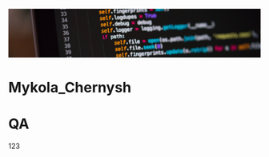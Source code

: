 [![Header](https://github.com/qaMykolaChernysh/Mykola_Chernysh/blob/main/CHp.jpg)]()
#              Mykola_Chernysh
# QA
123

